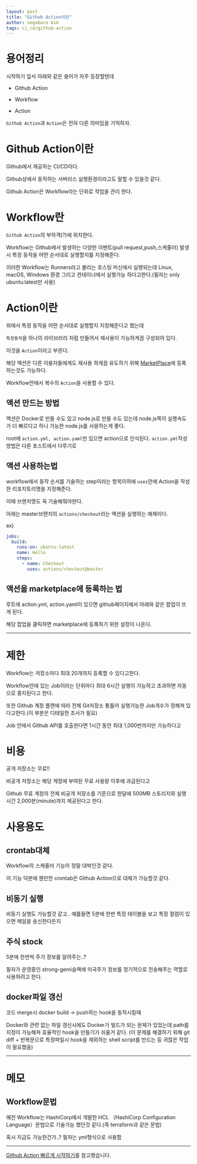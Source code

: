 ```yaml
---
layout: post
title: "Github Action이란"
author: negabaro kim
tags: ci_cd/github-action
---
```



# 용어정리

시작하기 앞서 아래와 같은 용어가 자주 등장할텐데

- Github Action

- Workflow

- Action

`Github Action`과 `Action`은 전혀 다른 의미임을 기억하자.


# Github Action이란

Github에서 제공하는 CI/CD이다.

Github상에서 동작하는 서버리스 실행환경이라고도 말할 수 있을것 같다.

Github Action은 Workflow라는 단위로 작업을 관리 한다.

# Workflow란

`Github Action`의 부하격(?)에 위치한다.

Workflow는 Github에서 발생하는 다양한 이벤트(pull request,push,스케줄러) 발생시 특정 동작을 어떤 순서대로 실행할지를 지정해준다.

이러한 Workflow는 Runners라고 불리는 호스팅 머신에서 실행되는데
Linux, macOS, Windows 환경 그리고 컨테이너에서 실행가능 하다고한다.(필자는 only ubuntu:latest만 사용)


# Action이란

위에서 특정 동작을 어떤 순서대로 실행할지 지정해준다고 했는데

`특정동작`을 하나의 라이브러리 처럼 만들어서 재사용이 가능하게끔 구성되어 있다.

이것을 `Action`이라고 부른다.

해당 액션은 다른 이용자들에게도 재사용 하게끔 유도하기 위해 [MarketPlace]에 등록하는것도 가능하다.

Workflow안에서 복수의 `Action`을 사용할 수 있다.


## 액션 만드는 방법

액션은 Docker로 만들 수도 있고 node.js로 만들 수도 있는데
node.js쪽이 실행속도가 더 빠르다고 하니 가능한 node.js를 사용하는게 좋다.

root에 `action.yml, action.yaml`만 있으면 action으로 인식된다.
`action.yml`작성 방법은 다른 포스트에서 다루기로


## 액션 사용하는법

workflow에서 동작 순서를 기술하는 step이라는 항목이하에 
`uses`안에 Action을 작성한 리포지토리명을 지정해준다.

이때 브렌치명도 꼭 기술해줘야한다.

아래는 master브랜치의 `actions/checkout`라는 액션을 실행하는 예제이다.

ex)

```yaml
jobs:
  build:
    runs-on: ubuntu-latest
    name: Hello
    steps:
      - name: Checkout
        uses: actions/checkout@master
```


## 액션을 marketplace에 등록하는 법

루트에 action.yml, action.yaml이 있으면
github페이지에서 아래와 같은 팝업이 뜨게 된다.

해당 팝업을 클릭하면 marketplace에 등록하기 위한 설정이 나온다.


---

# 제한

Workflow는 저장소마다 최대 20개까지 등록할 수 있다고한다.

Workflow안에 있는 Job이라는 단위마다 최대 6시간 실행이 가능하고 초과하면 자동으로 중지된다고 한다.

또한 Github 계정 플랜에 따라 전체 Git저장소 통틀어 실행가능한 Job개수가 정해져 있다고한다.(이 부분은 디테일한 조사가 필요)

Job 안에서 Github API를 호출한다면 1시간 동안 최대 1,000번까지만 가능하다고

# 비용

공개 저장소는 무료!!

비공개 저장소는 해당 계정에 부여된 무료 사용량 이후에 과금된다고

Github 무료 계정의 전체 비공개 저장소를 기준으로 한달에 500MB 스토리지와 실행 시간 2,000분(minute)까지 제공된다고 한다.

# 사용용도

## crontab대체

Workflow의 스케줄러 기능이 정말 대박인것 같다.

이 기능 덕분에 웬만한 crontab은 Github Action으로 대체가 가능할것 같다.

## 비동기 실행

비동기 실행도 가능할것 같고.. 예를들면 5분에 한번 특정 테이블을 보고 특정 컬럼이 있으면 메일을 송신한다든지

## 주식 stock

5분에 한번씩 주가 정보를 알려주는..?

필자가 운영중인 strong-gemi슬랙에 미국주가 정보를 정기적으로 전송해주는 역할로 사용하려고 한다.

## docker파일 갱신

코드 merge시 docker build -> push하는 hook을 동작시킬때

Docker와 관련 없는 파일 갱신시에도 Docker가 빌드가 되는 문제가 있었는데
path를 지정이 가능해져 효율적인 hook을 만들기가 쉬울거 같다.
(이 문제를 해결하기 위해 git diff + 반복문으로 특정파일시 hook을 제외하는 shell script를 만드는 등 귀찮은 작업이 필요했음)

---

# 메모

## Workflow문법

예전 Workflow는 HashiCorp에서 개발한 HCL （HashiCorp Configuration Language）문법으로 기술가능 했던것 같다.(즉 terraform과 같은 문법)

혹시 지금도 가능한건가..? 필자는 yml형식으로 사용함

---
[Github Action 빠르게 시작하기]를 참고했습니다.

[MarketPlace]: https://github.com/marketplace
[Github Action 빠르게 시작하기]: https://jonnung.dev/devops/2020/01/31/github_action_getting_started/
